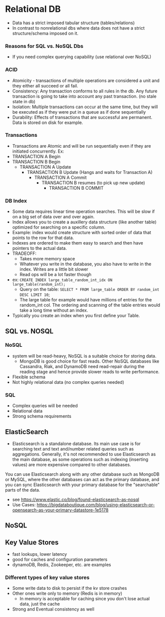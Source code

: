 # Relational DB

- Data has a strict imposed tabular structure (tables/relations)
- In contrast to nonrelational dbs where data does not have a strict structure/schema imposed on it.

### Reasons for SQL vs. NoSQL Dbs

- If you need complex querying capability (use relational over NoSQL)

### ACID

- Atomicity - transactions of multiple operations are considered a unit and they either all succeed or all fail.
- Consistency: Any transaction conforms to all rules in the db. Any future transaction is going to take into account any past transaction. (no stale state in db)
- Isolation: Multiple transactions can occur at the same time, but they will be executed as if they were put in a queue as if done sequentially
- Durability: Effects of transactions that are successful are permanent. Data is stored on disk for example.

### Transactions

- Transactions are Atomic and will be run sequentially even if they are initiated concurrently.
  Ex:
- TRANSACTION A Begin
- TRANSACTION B Begin
  - TRANSACTION A Update
    - TRANSACTION B Update (Hangs and waits for Transaction A)
      - TRANSACTION A Commit
        - TRANSACTION B resumes (to pick up new update)
          - TRANSACTION B COMMIT

### DB Index

- Some data requires linear time operation searches. This will be slow if on a big set of data over and over again.
- Index allows you to create a auxillery data structure (like another table) optimized for searching on a specific column.
- Example: index would create structure with sorted order of data that points to the row for that data.
- Indexes are ordered to make them easy to search and then have pointers to the actual data.
- TRADEOFF:
  - Takes more memory space
  - Whatever you write in the database, you also have to write in the index. Writes are a little bit slower
  - Read ops will be a lot faster though
- ex: `CREATE INDEX large_table_random_int_idx ON large_table(random_int);`
  - Query on the table: `SELECT * FROM large_table ORDER BY random_int DESC LIMIT 10`;
  - The large table for example would have millions of entries for the random_int col. The ordering and scanning of the table entries would take a long time without an index.
- Typically you create an index when you first define your Table.

## SQL vs. NOSQL

### NoSQL

- system will be read-heavy, NoSQL is a suitable choice for storing data.
  - MongoDB is good choice for fast reads. Other NoSQL databases like Cassandra, Riak, and DynamoDB need read-repair during the reading stage and hence provide slower reads to write performance.
- Flexible schema
- Not highly relational data (no complex queries needed)

### SQL

- Complex queries will be needed
- Relational data
- Strong schema requirements

## ElasticSearch

- Elasticsearch is a standalone database. Its main use case is for searching text and text and/number related queries such as aggregations. Generally, it's not recommended to use Elasticsearch as the main database, as some operations such as indexing (inserting values) are more expensive compared to other databases.

You can use Elasticsearch along with any other database such as MongoDB or MySQL, where the other databases can act as the primary database, and you can sync Elasticsearch with your primary database for the "searchable" parts of the data.

- see https://www.elastic.co/blog/found-elasticsearch-as-nosql
- Use Cases: https://bigdataboutique.com/blog/using-elasticsearch-or-opensearch-as-your-primary-datastore-1e5178

## NoSQL

## Key Value Stores

- fast lookups, lower latency
- good for caches and configuration parameters
- dynamoDB, Redis, Zookeeper, etc. are examples

### Different types of key value stores

- Some write data to disk to persist if the kv store crashes
- Other ones write only to memory (Redis is in memory)
  - In memory is acceptable for caching since you don't lose actual data, just the cache
- Strong and Eventual consistency as well

